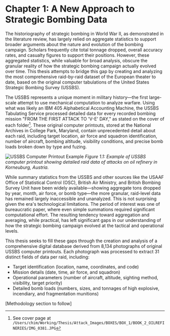 # Chapter 1: A New Approach to Strategic Bombing Data

The historiography of strategic bombing in World War II, as demonstrated in the literature review, has largely relied on aggregate statistics to support broader arguments about the nature and evolution of the bombing campaign. Scholars frequently cite total tonnage dropped, overall accuracy rates, and casualty figures to support their positions. However, these aggregated statistics, while valuable for broad analysis, obscure the granular reality of how the strategic bombing campaign actually evolved over time. This thesis attempts to bridge this gap by creating and analyzing the most comprehensive raid-by-raid dataset of the European theater to date, based on the original computer tabulations of the United States Strategic Bombing Survey (USSBS).

The USSBS represents a unique moment in military history—the first large-scale attempt to use mechanical computation to analyze warfare. Using what was likely an IBM 405 Alphabetical Accounting Machine, the USSBS Tabulating Service processed detailed data for every recorded bombing mission "FROM THE FIRST ATTACK TO 'V-E' DAY," as stated on the cover of each folder[^1]. These original computer printouts, stored at the National Archives in College Park, Maryland, contain unprecedented detail about each raid, including target location, air force and squadron identification, number of aircraft, bombing altitude, visibility conditions, and precise bomb loads broken down by type and fuzing.

![USSBS Computer Printout Example](/Users/chim/Working/Thesis/Attack_Images/BOXES/BOX_1/BOOK_2_OILREFINERIES/IMG_0387.JPG)
*Figure 1.1: Example of USSBS computer printout showing detailed raid data of attacks on oil refinery in Korneuburg, Austria.*

While summary statistics from the USSBS and other sources like the USAAF Office of Statistical Control (OSC), British Air Ministry, and British Bombing Survey Unit have been widely available—showing aggregate tons dropped by year, month, air force, or bomb type—the more granular, raid-level data has remained largely inaccessible and unanalyzed. This is not surprising given the era's technological limitations. The period of interest was one of bureaucratic paper, where even simple summations required significant computational effort. The resulting tendency toward aggregation and averaging, while practical, has left significant gaps in our understanding of how the strategic bombing campaign evolved at the tactical and operational levels.

This thesis seeks to fill these gaps through the creation and analysis of a comprehensive digital database derived from 8,134 photographs of original USSBS computer printouts. Each photograph was processed to extract 31 distinct fields of data per raid, including:

- Target identification (location, name, coordinates, and code)
- Mission details (date, time, air force, and squadron)
- Operational parameters (number of aircraft, altitude, sighting method, visibility, target priority)
- Detailed bomb loads (numbers, sizes, and tonnages of high explosive, incendiary, and fragmentation munitions)

[Methodology section to follow]

[^1]: See cover page at `/Users/chim/Working/Thesis/Attack_Images/BOXES/BOX_1/BOOK_2_OILREFINERIES/IMG_0381.JPG`
